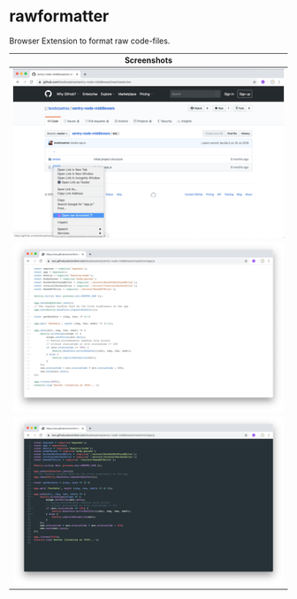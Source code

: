 # rawformatter

Browser Extension to format raw code-files.

| Screenshots                                                                                        |
| -------------------------------------------------------------------------------------------------- |
| <img src="https://raw.githubusercontent.com/teodorpatras/rawformatter/master/screenshots/ss1.png"> |
| <img src="https://raw.githubusercontent.com/teodorpatras/rawformatter/master/screenshots/ss2.png"> |
| <img src="https://raw.githubusercontent.com/teodorpatras/rawformatter/master/screenshots/ss3.png"> |
